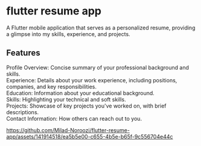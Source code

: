 # flutter resume app

A Flutter mobile application that serves as a personalized resume, providing a glimpse into my skills, experience, and projects.

## Features
Profile Overview: Concise summary of your professional background and skills. <br>
Experience: Details about your work experience, including positions, companies, and key responsibilities.<br>
Education: Information about your educational background.<br>
Skills: Highlighting your technical and soft skills.<br>
Projects: Showcase of key projects you've worked on, with brief descriptions.<br>
Contact Information: How others can reach out to you.<br>


https://github.com/Milad-Noroozi/flutter-resume-app/assets/141914518/ea5b5e00-c655-4b5e-b65f-9c556704e44c

